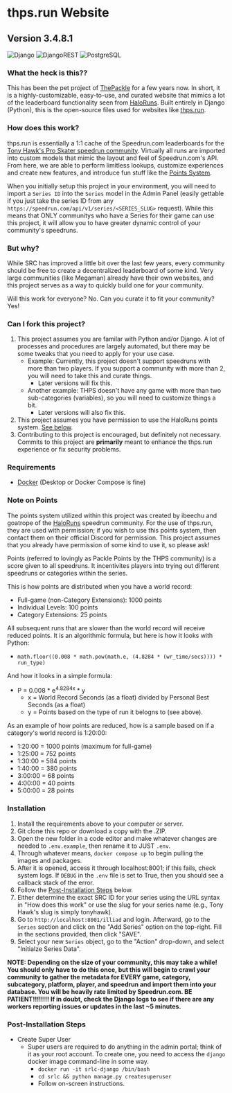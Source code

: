 # thps.run Website
## Version 3.4.8.1

![Django](https://img.shields.io/badge/Django-5.2-green.svg?logo=django&logoColor=white)
![DjangoREST](https://img.shields.io/badge/django--rest--framework-3.16-blue?labelColor=333333&logo=django&logoColor=white&color=green)
![PostgreSQL](https://img.shields.io/badge/PostgreSQL-17.4-green?logo=postgresql&logoColor=white)

### What the heck is this??
This has been the pet project of [ThePackle](https://twitch.tv/thepackle) for a few years now. In short, it is a highly-customizable, easy-to-use, and curated website that mimics a lot of the leaderboard functionality seen from [HaloRuns](https://haloruns.com). Built entirely in Django (Python), this is the open-source files used for websites like [thps.run](https://thps.run).

### How does this work?
thps.run is essentially a 1:1 cache of the Speedrun.com leaderboards for the [Tony Hawk's Pro Skater speedrun community](https://speedrun.com/tonyhawk). Virtually all runs are imported into custom models that mimic the layout and feel of Speedrun.com's API. From here, we are able to perform limitless lookups, customize experiences and create new features, and introduce fun stuff like the [Points System](#note-on-points).  
  
When you initially setup this project in your environment, you will need to import a `Series ID` into the `Series` model in the Admin Panel (easily gettable if you just take the series ID from any `https://speedrun.com/api/v1/series/<SERIES_SLUG>` request). While this means that ONLY communitys who have a Series for their game can use this project, it will allow you to have greater dynamic control of your community's speedruns.

### But why?
While SRC has improved a little bit over the last few years, every community should be free to create a decentralized leaderboard of some kind. Very large communities (like Megaman) already have their own websites, and this project serves as a way to quickly build one for your community.  
  
Will this work for everyone? No. Can you curate it to fit your community? Yes!

### Can I fork this project?
1.  This project assumes you are familar with Python and/or Django. A lot of processes and procedures are largely automated, but there may be some tweaks that you need to apply for your use case.
    *   Example: Currently, this project doesn't support speedruns with more than two players. If you support a community with more than 2, you will need to take this and curate things.
        *   Later versions will fix this.
    * Another example: THPS doesn't have any game with more than two sub-categories (variables), so you will need to customize things a bit.
        *   Later versions will also fix this.
2.  This project assumes you have permission to use the HaloRuns points system. [See below](#note-on-points).
3.  Contributing to this project is encouraged, but definitely not necessary. Commits to this project are **primarily** meant to enhance the thps.run experience or fix security problems.

### Requirements
* [Docker](https://www.docker.com/products/docker-desktop/) (Desktop or Docker Compose is fine)

### Note on Points
The points system utilized within this project was created by ibeechu and goatrope of the [HaloRuns](https://haloruns.com) speedrun community. For the use of thps.run, they are used with permission; if you wish to use this points system, then contact them on their official Discord for permission. This project assumes that you already have permission of some kind to use it, so please ask!

Points (referred to lovingly as Packle Points by the THPS community) is a score given to all speedruns. It incentivites players into trying out different speedruns or categories within the series.

This is how points are distributed when you have a world record:
*   Full-game (non-Category Extensions): 1000 points
*   Individual Levels: 100 points
*   Category Extensions: 25 points

All subsequent runs that are slower than the world record will receive reduced points. It is an algorithmic formula, but here is how it looks with Python:
*   `math.floor((0.008 * math.pow(math.e, (4.8284 * (wr_time/secs)))) * run_type)`  
  
And how it looks in a simple formula: 
*   P = 0.008 * e<sup>4.8284x</sup> * y
    *   x = World Record Seconds (as a float) divided by Personal Best Seconds (as a float)
    *   y = Points based on the type of run it belogns to (see above).
  
As an example of how points are reduced, how is a sample based on if a category's world record is 1:20:00:
*   1:20:00 = 1000 points (maximum for full-game)
*   1:25:00 = 752 points
*   1:30:00 = 584 points
*   1:40:00 = 380 points
*   3:00:00 = 68 points
*   4:00:00 = 40 points
*   5:00:00 = 28 points
  
### Installation
1.  Install the requirements above to your computer or server.
2.  Git clone this repo or download a copy with the .ZIP.
3.  Open the new folder in a code editor and make whatever changes are needed to `.env.example`, then rename it to JUST `.env`.
4.  Through whatever means, `docker compose up` to begin pulling the images and packages.
5.  After it is opened, access it through localhost:8001; if this fails, check system logs. If `DEBUG` in the `.env` file is set to True, then you should see a callback stack of the error.
6.  Follow the [Post-Installation Steps](#post-installation-steps) below.
7.  Either determine the exact SRC ID for your series using the URL syntax in "How does this work" or use the slug for your series name (e.g., Tony Hawk's slug is simply tonyhawk).
8.  Go to `http://localhost:8001/illiad` and login. Afterward, go to the `Series` section and click on the "Add Series" option on the top-right. Fill in the sections provided, then click "SAVE".
9.  Select your new `Series` object, go to the "Action" drop-down, and select "Initialze Series Data".
  
**NOTE: Depending on the size of your community, this may take a while! You should only have to do this once, but this will begin to crawl your community to gather the metadata for EVERY game, category, subcategory, platform, player, and speedrun and import them into your database. You will be heavily rate limited by Speedrun.com. BE PATIENT!!!!!!!! If in doubt, check the Django logs to see if there are any workers reporting issues or updates in the last ~5 minutes.**

### Post-Installation Steps
* Create Super User
  - Super users are required to do anything in the admin portal; think of it as your root account. To create one, you need to access the `django` docker image command-line in some way.
    - `docker run -it srlc-django /bin/bash`
    - `cd srlc && python manage.py createsuperuser`
    - Follow on-screen instructions.